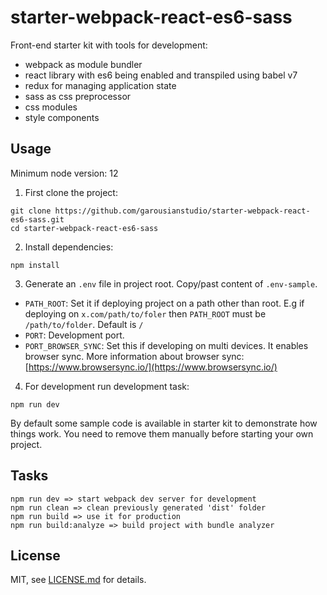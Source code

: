 # starter-webpack-react-es6-sass
Front-end starter kit with tools for development:

- webpack as module bundler
- react library with es6 being enabled and transpiled using babel v7
- redux for managing application state
- sass as css preprocessor
- css modules
- style components

## Usage

Minimum node version: 12

1. First clone the project:
```
git clone https://github.com/garousianstudio/starter-webpack-react-es6-sass.git
cd starter-webpack-react-es6-sass
```
2. Install dependencies:
```
npm install
```
3. Generate an `.env` file in project root. Copy/past content of `.env-sample`.
- `PATH_ROOT`: Set it if deploying project on a path other than root. E.g if deploying on `x.com/path/to/foler` then `PATH_ROOT` must be `/path/to/folder`. Default is `/`
- `PORT`: Development port.
- `PORT_BROWSER_SYNC`: Set this if developing on multi devices. It enables browser sync. More information about browser sync: [https://www.browsersync.io/](https://www.browsersync.io/)
4. For development run development task:
```
npm run dev
```
By default some sample code is available in starter kit to demonstrate how things work. You need to remove them manually before starting your own project.

## Tasks
```
npm run dev => start webpack dev server for development
npm run clean => clean previously generated 'dist' folder
npm run build => use it for production
npm run build:analyze => build project with bundle analyzer
```


## License
MIT, see [LICENSE.md](https://github.com/garousianstudio/starter-webpack-react-es6-sass/blob/master/LICENSE) for details.